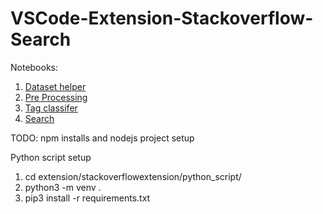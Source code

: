 # VSCode-Extension-Stackoverflow-Search
Notebooks:
1) [Dataset helper](https://www.kaggle.com/arpit2601/datacollection)
2) [Pre Processing](https://colab.research.google.com/drive/16Hne2n4jbcgw0uEyPzeVTllp4QG9NXtE?usp=sharing)
3) [Tag classifer](https://colab.research.google.com/drive/1-O_I5m2i__G00_p70Q0XMuFGyv135dFk?usp=sharing)
4) [Search](https://drive.google.com/file/d/182V2dtAUlGq2V8ILmrYyMBkZ-0mYr4dD/view?usp=sharing)

TODO: npm installs and nodejs project setup

Python script setup
1) cd extension/stackoverflowextension/python_script/
2) python3 -m venv .
3) pip3 install -r requirements.txt